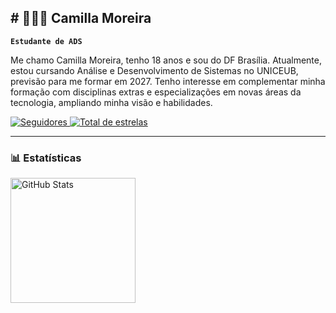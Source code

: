 ## # 👩🏻‍💻 Camilla Moreira

**`Estudante de ADS`**

Me chamo Camilla Moreira, tenho 18 anos e sou do DF Brasília. Atualmente, estou cursando Análise e Desenvolvimento de Sistemas no UNICEUB, previsão para me formar em 2027. Tenho interesse em complementar minha formação com disciplinas extras e especializações em novas áreas da tecnologia, ampliando minha visão e habilidades.

<p align="left">
    <a href="https://github.com/CamillaCEUB?tab=followers">
        <img 
            alt="Seguidores" 
            title="Me siga no GitHub" 
            src="https://custom-icon-badges.demolab.com/github/followers/CamillaCEUB?color=236ad3&labelColor=1155ba&style=for-the-badge&logo=github&label=Seguidores&logoColor=white"
          />
    </a> 
   <a href="https://github.com/CamillaCEUB?tab=repositories&sort=stargazers">
        <img 
            alt="Total de estrelas" 
            title="Total de estrelas GitHub" 
            src="https://custom-icon-badges.demolab.com/github/stars/CamillaCEUB?color=55960c&style=for-the-badge&labelColor=488207&logo=star&label=estrelas"
        />
    </a>
</p>

---

### 📊 Estatísticas

<p>
  <img 
    align="left" 
    alt="GitHub Stats" 
    height="200" 
    style="padding-right: 10px;" 
    src="https://github-readme-stats.vercel.app/api?username=CamillaCEUB&show_icons=true&theme=dark&include_all_commits=true&locale=pt-br" 
  />
</p>
